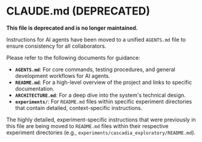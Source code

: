 # CLAUDE.md (DEPRECATED)

**This file is deprecated and is no longer maintained.**

Instructions for AI agents have been moved to a unified `AGENTS.md` file to ensure consistency for all collaborators.

Please refer to the following documents for guidance:
- **`AGENTS.md`**: For core commands, testing procedures, and general development workflows for AI agents.
- **`README.md`**: For a high-level overview of the project and links to specific documentation.
- **`ARCHITECTURE.md`**: For a deep dive into the system's technical design.
- **`experiments/`**: For `README.md` files within specific experiment directories that contain detailed, context-specific instructions.

The highly detailed, experiment-specific instructions that were previously in this file are being moved to `README.md` files within their respective experiment directories (e.g., `experiments/cascadia_exploratory/README.md`).